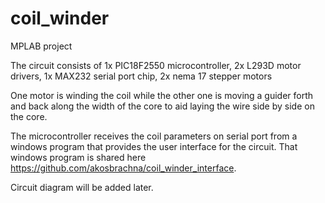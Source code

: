 # coil_winder

MPLAB project

The circuit consists of 
1x PIC18F2550 microcontroller, 
2x L293D motor drivers, 
1x MAX232 serial port chip, 
2x nema 17 stepper motors

One motor is winding the coil while the other one is moving a guider forth and back along the width of the core
to aid laying the wire side by side on the core.

The microcontroller receives the coil parameters on serial port from a windows program 
that provides the user interface for the circuit.
That windows program is shared here https://github.com/akosbrachna/coil_winder_interface.

Circuit diagram will be added later.
